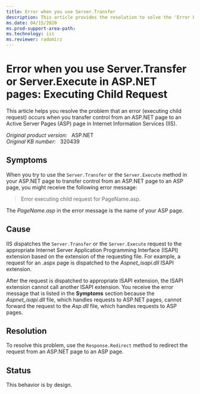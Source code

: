 ```yaml
---
title: Error when you use Server.Transfer
description: This article provides the resolution to solve the 'Error Executing Child Request' error.
ms.date: 04/15/2020
ms.prod-support-area-path: 
ms.technology: iis
ms.reviewer: radomirz
---
```

# Error when you use Server.Transfer or Server.Execute in ASP.NET pages: Executing Child Request

This article helps you resolve the problem that an error (executing child request) occurs when you transfer control from an ASP.NET page to an Active Server Pages (ASP) page in Internet Information Services (IIS).

_Original product version:_ &nbsp; ASP.NET  
_Original KB number:_ &nbsp; 320439

## Symptoms

When you try to use the `Server.Transfer` or the `Server.Execute` method in your ASP.NET page to transfer control from an ASP.NET page to an ASP page, you might receive the following error message:

> Error executing child request for PageName.asp.

The *PageName.asp* in the error message is the name of your ASP page.

## Cause

IIS dispatches the `Server.Transfer` or the `Server.Execute` request to the appropriate Internet Server Application Programming Interface (ISAPI) extension based on the extension of the requesting file. For example, a request for an .aspx page is dispatched to the *Aspnet_isapi.dll* ISAPI extension.

After the request is dispatched to appropriate ISAPI extension, the ISAPI extension cannot call another ISAPI extension. You receive the error message that is listed in the **Symptoms** section because the *Aspnet_isapi.dll* file, which handles requests to ASP.NET pages, cannot forward the request to the *Asp.dll* file, which handles requests to ASP pages.

## Resolution

To resolve this problem, use the `Response.Redirect` method to redirect the request from an ASP.NET page to an ASP page.

## Status

This behavior is by design.

